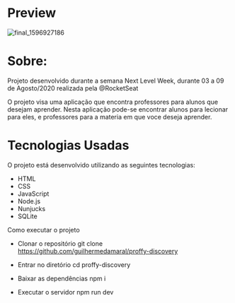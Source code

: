 # Preview
![final_1596927186](https://user-images.githubusercontent.com/64797539/89721175-ac839f00-d9b0-11ea-81d8-e8efd806038f.jpg)



# Sobre:
Projeto desenvolvido durante a semana Next Level Week, durante 03 a 09 de Agosto/2020 realizada pela @RocketSeat

O projeto visa uma aplicação que encontra professores para alunos que desejam aprender. Nesta aplicação pode-se encontrar alunos para lecionar para eles, e professores para a materia em que voce deseja aprender.

# Tecnologias Usadas
O projeto está desenvolvido utilizando as seguintes tecnologias:

* HTML
* CSS
* JavaScript
* Node.js
* Nunjucks
* SQLite

Como executar o projeto

- Clonar o repositório
git clone https://github.com/guilhermedamaral/proffy-discovery

- Entrar no diretório
cd proffy-discovery

- Baixar as dependências
npm i

- Executar o servidor
npm run dev
